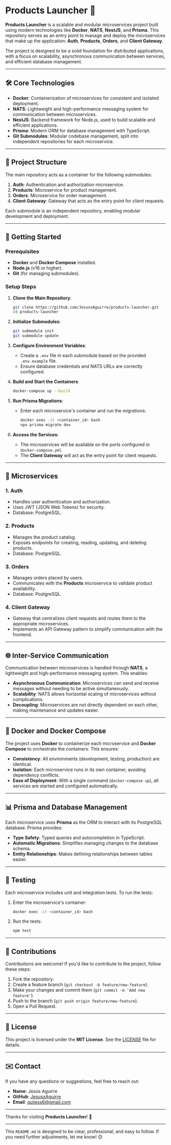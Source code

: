 # Products Launcher 🚀

**Products Launcher** is a scalable and modular microservices project built using modern technologies like **Docker**, **NATS**, **NestJS**, and **Prisma**. This repository serves as an entry point to manage and deploy the microservices that make up the application: **Auth**, **Products**, **Orders**, and **Client Gateway**.

The project is designed to be a solid foundation for distributed applications, with a focus on scalability, asynchronous communication between services, and efficient database management.

---

## 🛠️ Core Technologies

- **Docker**: Containerization of microservices for consistent and isolated deployment.
- **NATS**: Lightweight and high-performance messaging system for communication between microservices.
- **NestJS**: Backend framework for Node.js, used to build scalable and efficient applications.
- **Prisma**: Modern ORM for database management with TypeScript.
- **Git Submodules**: Modular codebase management, split into independent repositories for each microservice.

---

## 📂 Project Structure

The main repository acts as a container for the following submodules:

1. **Auth**: Authentication and authorization microservice.
2. **Products**: Microservice for product management.
3. **Orders**: Microservice for order management.
4. **Client Gateway**: Gateway that acts as the entry point for client requests.

Each submodule is an independent repository, enabling modular development and deployment.

---

## 🚀 Getting Started

### Prerequisites

- **Docker** and **Docker Compose** installed.
- **Node.js** (v16 or higher).
- **Git** (for managing submodules).

### Setup Steps

1. **Clone the Main Repository**:
   ```bash
   git clone https://github.com/JesusxAguirre/products-launcher.git
   cd products-launcher
   ```

2. **Initialize Submodules**:
   ```bash
   git submodule init
   git submodule update
   ```

3. **Configure Environment Variables**:
   - Create a `.env` file in each submodule based on the provided `.env.example` file.
   - Ensure database credentials and NATS URLs are correctly configured.

4. **Build and Start the Containers**:
   ```bash
   docker-compose up --build
   ```

5. **Run Prisma Migrations**:
   - Enter each microservice's container and run the migrations:
     ```bash
     docker exec -it <container_id> bash
     npx prisma migrate dev
     ```

6. **Access the Services**:
   - The microservices will be available on the ports configured in `docker-compose.yml`.
   - The **Client Gateway** will act as the entry point for client requests.

---

## 🧩 Microservices

### 1. **Auth**
- Handles user authentication and authorization.
- Uses JWT (JSON Web Tokens) for security.
- Database: PostgreSQL.

### 2. **Products**
- Manages the product catalog.
- Exposes endpoints for creating, reading, updating, and deleting products.
- Database: PostgreSQL.

### 3. **Orders**
- Manages orders placed by users.
- Communicates with the **Products** microservice to validate product availability.
- Database: PostgreSQL.

### 4. **Client Gateway**
- Gateway that centralizes client requests and routes them to the appropriate microservices.
- Implements an API Gateway pattern to simplify communication with the frontend.

---

## 🌐 Inter-Service Communication

Communication between microservices is handled through **NATS**, a lightweight and high-performance messaging system. This enables:

- **Asynchronous Communication**: Microservices can send and receive messages without needing to be active simultaneously.
- **Scalability**: NATS allows horizontal scaling of microservices without complications.
- **Decoupling**: Microservices are not directly dependent on each other, making maintenance and updates easier.

---

## 🐳 Docker and Docker Compose

The project uses **Docker** to containerize each microservice and **Docker Compose** to orchestrate the containers. This ensures:

- **Consistency**: All environments (development, testing, production) are identical.
- **Isolation**: Each microservice runs in its own container, avoiding dependency conflicts.
- **Ease of Deployment**: With a single command (`docker-compose up`), all services are started and configured automatically.

---

## 📊 Prisma and Database Management

Each microservice uses **Prisma** as the ORM to interact with its PostgreSQL database. Prisma provides:

- **Type Safety**: Typed queries and autocompletion in TypeScript.
- **Automatic Migrations**: Simplifies managing changes to the database schema.
- **Entity Relationships**: Makes defining relationships between tables easier.

---

## 🧪 Testing

Each microservice includes unit and integration tests. To run the tests:

1. Enter the microservice's container:
   ```bash
   docker exec -it <container_id> bash
   ```

2. Run the tests:
   ```bash
   npm test
   ```

---

## 🤝 Contributions

Contributions are welcome! If you'd like to contribute to the project, follow these steps:

1. Fork the repository.
2. Create a feature branch (`git checkout -b feature/new-feature`).
3. Make your changes and commit them (`git commit -m 'Add new feature'`).
4. Push to the branch (`git push origin feature/new-feature`).
5. Open a Pull Request.

---

## 📄 License

This project is licensed under the **MIT License**. See the [LICENSE](LICENSE) file for details.

---

## ✉️ Contact

If you have any questions or suggestions, feel free to reach out:

- **Name**: Jesús Aguirre
- **GitHub**: [JesusxAguirre](https://github.com/JesusxAguirre)
- **Email**: quijess6@gmail.com

---

Thanks for visiting **Products Launcher**! 🚀

---

This `README.md` is designed to be clear, professional, and easy to follow. If you need further adjustments, let me know! 😊
